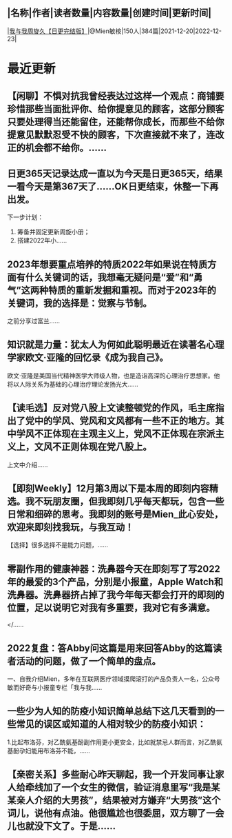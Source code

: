 |名称|作者|读者数量|内容数量|创建时间|更新时间|
---
|[我与我周旋久【日更完结版】](https://xiaobot.net/p/pmmien?refer=0b133df9-27dc-423b-8101-639049001c13)|@Mien敏桉|150人|384篇|2021-12-20|2022-12-23|

# 最近更新
## 【闲聊】不惧对抗我曾经表达过这样一个观点：商铺要珍惜那些当面批评你、给你提意见的顾客，这部分顾客只要处理得当还能留住，还能帮你成长，而那些不给你提意见默默忍受不快的顾客，下次直接就不来了，连改正的机会都不给你。......
## 日更365天记录达成一直以为今天是日更365天，结果一看今天是第367天了……OK日更结束，休整一下再出发。
下一步计划：
1. 筹备并固定更新周旋小册；
2. 搭建2022年小......
## 2023年想要重点培养的特质2022年如果说在特质方面有什么关键词的话，我想毫无疑问是“爱”和“勇气”这两种特质的重新发掘和重视。而对于2023年的关键词，我的选择是：觉察与节制。

之前分享过富兰......
## 知识就是力量：犹太人为何如此聪明最近在读著名心理学家欧文·亚隆的回忆录《成为我自己》。

欧文·亚隆是美国当代精神医学大师级人物，也是造诣高深的心理治疗思想家。他将以人际关系为基础的心理治疗理论发扬光大......
## 【读毛选】反对党八股上文读整顿党的作风，毛主席指出了党中的学风、党风和文风都有一些不正的地方。其中学风不正体现在主观主义上，党风不正体现在宗派主义上，文风不正则体现在党八股上。

上文中介绍......
## 【即刻Weekly】12月第3周以下是本周的即刻内容精选。我不玩朋友圈，但我即刻几乎每天都玩，包含一些日常和细碎的思考。我即刻的账号是Mien_此心安处，欢迎来即刻找我玩，与我互动！
【选择】很多选择不是能力问题，......
## 零副作用的健康神器：洗鼻器今天在即刻写了写2022年的最爱的3个产品，分别是小报童，Apple Watch和洗鼻器。洗鼻器挤占掉了我今年每天都会打开的即刻的位置，足以说明它对我有多重要，我对它有多满意。
</......
## 2022复盘：答Abby问这篇是用来回答Abby的这篇读者活动的问题，做了一个简单的盘点。

一、自我介绍Mien，多年在互联网医疗领域摸爬滚打的产品负责人一名，公众号敏而好奇与小报童专栏「我与我......
## 一些少为人知的防疫小知识简单总结下这几天看到的一些常见的误区或知道的人相对较少的防疫小知识：

1.比起布洛芬，对乙酰氨基酚副作用更小更安全，比如就禁忌人群而言，对乙酰氨基酚孕妇能用布洛芬不能，......
## 【亲密关系】多些耐心昨天聊起，我一个开发同事让家人给牵线加了一个女生的微信，验证消息里写“我是某某亲人介绍的大男孩”，结果被对方嫌弃“大男孩”这个词儿，说他有点油。他很尴尬也很委屈，双方聊了一会儿也就没下文了。于是......


